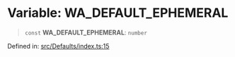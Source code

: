 # Variable: WA\_DEFAULT\_EPHEMERAL

> `const` **WA\_DEFAULT\_EPHEMERAL**: `number`

Defined in: [src/Defaults/index.ts:15](https://github.com/Fokusdotid/bail/blob/82f46c566476ac566bfd781dede14412fcdfb787/src/Defaults/index.ts#L15)
